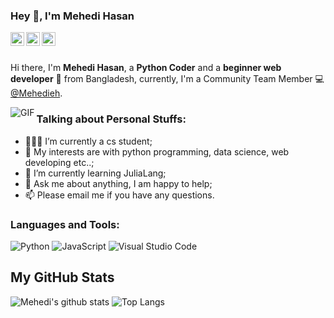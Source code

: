 ### Hey 👋, I'm Mehedi Hasan

<a href="https://www.linkedin.com/in/mehedihasan1999/">
  <img align="left" alt="Mehedi's LinkdeIn" width="22px" src="https://cdn.jsdelivr.net/npm/simple-icons@v3/icons/linkedin.svg" />
</a>
<a href="https://www.instagram.com/_mehedie/">
  <img align="left" alt="Mehedi's Instagram" width="22px" src="https://cdn.jsdelivr.net/npm/simple-icons@v3/icons/instagram.svg" />
</a>
<a href="https://www.facebook.com/deadpotterhead">
  <img align="left" alt="Mehedi's Instagram" width="22px" src="https://cdn.jsdelivr.net/npm/simple-icons@v3/icons/facebook.svg" />
</a>

<br />
<br />

Hi there, I'm **Mehedi Hasan**, a **Python Coder** and a **beginner web developer** 🚀 from Bangladesh, currently, I'm a Community Team Member 💻 [@Mehedieh](https://github.com/mehedieh).

  <img align="left" alt="GIF" src="https://i.pinimg.com/originals/e4/26/70/e426702edf874b181aced1e2fa5c6cde.gif" />

### Talking about Personal Stuffs:

- 👨🏽‍💻 I’m currently a cs student; 
- 🤔 My interests are with python programming, data science, web developing etc..;
- 💼 I’m currently learning JuliaLang;
- 💬 Ask me about anything, I am happy to help;
- 📫 Please email me if you have any questions.

### Languages and Tools:

![Python](https://img.shields.io/badge/Python-3776AB?style=flat-square&logo=Python&logoColor=white)
![JavaScript](https://img.shields.io/badge/JavaScript-F7DF1E?style=flat-square&logo=JavaScript&logoColor=white)
![Visual Studio Code](https://img.shields.io/badge/Visual_Studio_Code-007ACC?style=flat-square&logo=Visual-Studio-Code&logoColor=white)

## My GitHub Stats

![Mehedi's github stats](https://github-readme-stats.vercel.app/api?username=mehedieh&show_icons=true&theme=tokyonight&count_private=true)
![Top Langs](https://github-readme-stats.vercel.app/api/top-langs/?username=mehedieh&layout=compact)


